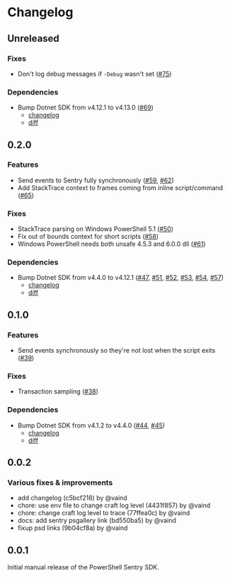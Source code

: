 # Changelog

## Unreleased

### Fixes

- Don't log debug messages if `-Debug` wasn't set ([#75](https://github.com/getsentry/sentry-powershell/pull/75))

### Dependencies

- Bump Dotnet SDK from v4.12.1 to v4.13.0 ([#69](https://github.com/getsentry/sentry-powershell/pull/69))
  - [changelog](https://github.com/getsentry/sentry-dotnet/blob/main/CHANGELOG.md#4130)
  - [diff](https://github.com/getsentry/sentry-dotnet/compare/4.12.1...4.13.0)

## 0.2.0

### Features

- Send events to Sentry fully synchronously ([#59](https://github.com/SummitHosting/sentry-powershell/pull/59), [#62](https://github.com/SummitHosting/sentry-powershell/pull/62))
- Add StackTrace context to frames coming from inline script/command ([#65](https://github.com/getsentry/sentry-powershell/pull/65))

### Fixes

- StackTrace parsing on Windows PowerShell 5.1 ([#50](https://github.com/getsentry/sentry-powershell/pull/50))
- Fix out of bounds context for short scripts ([#58](https://github.com/getsentry/sentry-powershell/pull/58))
- Windows PowerShell needs both unsafe 4.5.3 and 6.0.0 dll ([#61](https://github.com/getsentry/sentry-powershell/pull/61))

### Dependencies

- Bump Dotnet SDK from v4.4.0 to v4.12.1 ([#47](https://github.com/getsentry/sentry-powershell/pull/47), [#51](https://github.com/getsentry/sentry-powershell/pull/51), [#52](https://github.com/getsentry/sentry-powershell/pull/52), [#53](https://github.com/getsentry/sentry-powershell/pull/53), [#54](https://github.com/getsentry/sentry-powershell/pull/54), [#57](https://github.com/getsentry/sentry-powershell/pull/57))
  - [changelog](https://github.com/getsentry/sentry-dotnet/blob/main/CHANGELOG.md#4121)
  - [diff](https://github.com/getsentry/sentry-dotnet/compare/4.4.0...4.12.1)

## 0.1.0

### Features

- Send events synchronously so they're not lost when the script exits ([#39](https://github.com/getsentry/sentry-powershell/pull/39))

### Fixes

- Transaction sampling ([#38](https://github.com/getsentry/sentry-powershell/pull/41))

### Dependencies

- Bump Dotnet SDK from v4.1.2 to v4.4.0 ([#44](https://github.com/getsentry/sentry-powershell/pull/44), [#45](https://github.com/getsentry/sentry-powershell/pull/45))
  - [changelog](https://github.com/getsentry/sentry-dotnet/blob/main/CHANGELOG.md#440)
  - [diff](https://github.com/getsentry/sentry-dotnet/compare/4.1.2...4.4.0)

## 0.0.2

### Various fixes & improvements

- add changelog (c5bcf218) by @vaind
- chore: use env file to change craft log level (4431f857) by @vaind
- chore: change craft log level to trace (77ffea0c) by @vaind
- docs: add sentry psgallery link (bd550ba5) by @vaind
- fixup psd links (9b04cf8a) by @vaind

## 0.0.1

Initial manual release of the PowerShell Sentry SDK.

